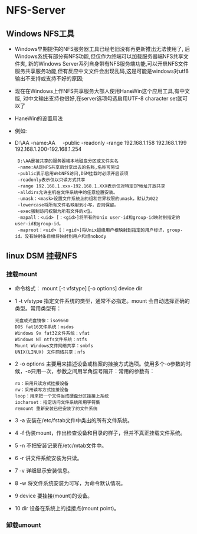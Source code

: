 # NFS-Server
 
 
## Windows NFS工具
+ Windows早期提供的NFS服务器工具已经老旧没有再更新推出无法使用了, 后Windows系统有部分有NFS功能,但仅作为终端可以加载服务器端NFS共享文件夹,
新的Windows Server系列自身带有NFS服务端功能,可以开启NFS文件服务共享服务功能,但有反应中文文件会出现乱码,这是可能是windows对utf8输出不支持或支持不好的原因;

+ 现在在Windows上作NFS共享服务大部人使用HaneWin这个应用工具,有中文版, 对中文输出支持也很好,在server选项勾选启用UTF-8 character set就可以了

+ HaneWin的设置用法
+ 例如:
+ D:\AA  -name:AA      -public -readonly -range 192.168.1.158 192.168.1.199  192.168.1.200-192.168.1.254

       D:\AA是被共享的服务器端本地磁盘分区或文件夹名
       -name:AA是NFS共享后分享出去的名称,名称可另设
       -public表示启用WebNFS访问,DSM挂载时必须开启该项
       -readonly表示仅以只读方式共享
       -range 192.168.1.xxx-192.168.1.XXX表示仅对特定IP地址开放共享
       -alldirs允许主机在文件系统中的任意位置安装。
       -umask：<mask>设置文件系统上的组和世界权限的umask，默认为022
       -lowercase将所有文件名映射到小写，否则保留。
       -exec强制访问权限为所有文件的x位。
       -mapall：<uid> [：<gid>]将所有的Unix user-id和group-id映射到指定的user-id和group-id。
       -maproot：<uid> [：<gid>]将Unix超级用户根映射到指定的用户标识，group-id。没有映射条目根将映射到用户和组nobody

## linux DSM 挂载NFS

### 挂载mount
+ 命令格式：
   mount [-t vfstype] [-o options] device dir
　　
+ 1  -t vfstype 指定文件系统的类型，通常不必指定。mount 会自动选择正确的类型。常用类型有：

      光盘或光盘镜像：iso9660
      DOS fat16文件系统：msdos
      Windows 9x fat32文件系统：vfat
      Windows NT ntfs文件系统：ntfs
      Mount Windows文件网络共享：smbfs
      UNIX(LINUX) 文件网络共享：nfs

+ 2  -o options 主要用来描述设备或档案的挂接方式选项。使用多个-o参数的时候，-o只用一次，参数之间用半角逗号隔开：常用的参数有：

      ro：采用只读方式挂接设备
      rw：采用读写方式挂接设备
      loop：用来把一个文件当成硬盘分区挂接上系统
      iocharset：指定访问文件系统所用字符集
      remount 重新安装已经安装了的文件系统

+ 3 -a 安装在/etc/fstab文件中类出的所有文件系统。
+ 4 -f 伪装mount，作出检查设备和目录的样子，但并不真正挂载文件系统。
+ 5 -n 不把安装记录在/etc/mtab文件中。
+ 6 -r 讲文件系统安装为只读。
+ 7 -v 详细显示安装信息。
+ 8 -w 将文件系统安装为可写，为命令默认情况。

+ 9  device 要挂接(mount)的设备。
+ 10  dir 设备在系统上的挂接点(mount point)。
  
### 卸载umount




